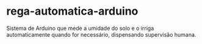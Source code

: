 # rega-automatica-arduino
Sistema de Arduino que mede a umidade do solo e o irriga automaticamente quando for necessário, dispensando supervisão humana.
